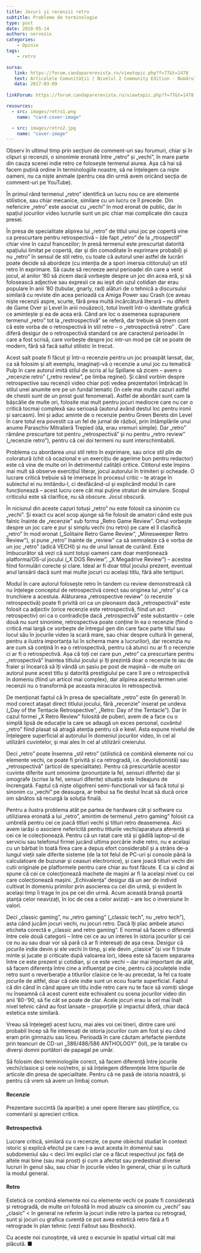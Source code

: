 ```yaml
---
title: Jocuri și recenzii retro
subtitle: Probleme de terminologie
type: post
date: 2018-05-14
authors: nervozix
categories:
    - Opinie
tags:
    - retro

sursa:
   link: https://forum.candaparerevista.ro/viewtopic.php?f=77&t=1478
   text: Articolele Comunității / Nivelul 2 Community Edition - Numărul 2
   data: 2017-03-09
 
linkForum: https://forum.candaparerevista.ro/viewtopic.php?f=77&t=1478

resources:
  - src: images/retro1.png
    name: "card-cover-image"

  - src: images/retro2.jpg
    name: "cover-image"
---
```

Observ în ultimul timp prin secțiuni de comment-uri sau forumuri, chiar și în clipuri și recenzii, o sinonimie eronată între „retro” și „vechi”, în mare parte din cauza scenei indie retro ce folosește termenul aiurea. Așa că hai să facem puțină ordine în terminologiile noastre, să ne înțelegem ca niște oameni, nu ca niște animale (pentru cea din urmă avem oricând secția de comment-uri pe YouTube). 

În primul rând termenul „retro” identifică un lucru nou ce are elemente stilistice, sau chiar mecanice, similare cu un lucru ce îl precede. Din nefericire „retro” este asociat cu „vechi” în mod eronat de public, dar în spațiul jocurilor video lucrurile sunt un pic chiar mai complicate din cauza presei.

În presa de specialitate alipirea lui „retro” de titlul unui joc pe copertă vine ca prescurtare pentru retrospectivă – (de fapt „retro” de la „rtrospectif” chiar vine în cazul francezilor; în presă termenul este prescurtat datorită spațiului limitat pe copertă, dar și din comoditate în exprimare probabil) și nu „retro” în sensul de stil retro, cu toate că autorul unei astfel de lucrări poate decide să abordeze (cu intenția de a spori imersia cititorului) un stil retro în exprimare. Să caute să recreeze aerul perioadei din care a venit jocul, al anilor ‘80 să zicem dacă vorbește despre un joc din acea eră, și să folosească adjective sau expresii ce au ieșit din uzul cotidian dar erau populare în anii ’80 (tubular, gnarly, rad) alături de o tehnică a discursului similară cu reviste din acea perioadă ca Amiga Power sau Crash (ce aveau niște recenzii aspre, scurte, fără prea multă incărcătură literară – nu diferit de Game Over și Level în anii nouăzeci), totul învelit într-o identitate grafică ce amintește și ea de acea eră. Când are loc o asemenea suprapunere termenul „retro” tot la „restrospectivă” se referă, dar trebuie să ținem cont că este vorba de o retrospectivă în stil retro – o „retrospectivă retro” . Care diferă desigur de o retrospectivă standard ce are caracterul perioadei în care a fost scrisă, care vorbește despre joc intr-un mod pe cât se poate de modern, fără să facă saltul stilistic în trecut.

Acest salt poate fi făcut și într-o recenzie pentru un joc proaspăt lansat, dar, ca să folosim și alt exemplu, imaginați-vă o recenzie a unui joc cu tematică Pulp în care autorul imită stilul de scris al lui Spillane să zicem – avem o „recenzie retro” („retro review”, pe limba reginei). Și când vorbim despre retrospective sau recenzii video chiar poți vedea prezentatori îmbrăcați în stilul unei anumite ere pe un fundal tematic (în cele mai multe cazuri astfel de chestii sunt de un prost gust fenomenal). Astfel de abordări sunt cam la bășcălie de multe ori, folosite mai mult pentru jocuri mediocre care nu cer o critică tocmai complexă sau serioasă (autorul având destul loc pentru ironii și sarcasm). Îmi și aduc aminte de o recenzie pentru Green Berets din Level în care totul era povestit ca un fel de jurnal de război, prin întâmplările unui anume Paraschiv Mitralieră Trepied (da, erau vremuri simple). Dar „retro” rămâne prescurtare tot pentru „retrospectivă” și nu pentru „retro review” („recenzie retro”), pentru că cei doi termeni nu sunt interschimbabili.

Problema cu abordarea unui stil retro în exprimare, sau orice stil plin de coloratură (chit că ocazional e un exercițiu de agerime bun pentru redactor) este că vine de multe ori în detrimentul calității critice. Cititorul este împins mai mult să observe exercițiul literar, jocul autorului în trimiteri și ocheade. O lucrare critică trebuie să te imerseze în procesul critic – te atrage în subiectul ei nu imitându-l, ci desfăcând-ul și explicând modul în care funcționează – acest lucru cere cât mai puține straturi de simulare. Scopul criticului este să clarifice, nu să obscure. Jocul obscură.

În niciunul din aceste cazuri totuși „retro” nu este folosit ca sinonim cu „vechi”. Și exact cu acel scop ajunge să fie folosit de amatori când este pus falnic înainte de „recenzie” sub forma „Retro Game Review”. Omul vorbește despre un joc care e pur și simplu vechi (nu retro) pe care el îl clasifică „retro” în mod eronat („Solitaire Retro Game Review”, „Minesweeper Retro Review”), și pune „retro” înainte de „review” ca să semnaleze că e vorba de un joc „retro” (adică VECHI) și nu de unul lansat de curând. Este îmbucurător să vezi că sunt totuși oameni care doar menționează platforma/OS-ul jocului („X DOS Review”, „X Megadrive Review”) – acestea fiind formulări corecte și clare. Ideal ar fi doar titlul jocului prezent, eventual anul lansării dacă sunt mai multe jocuri cu același titlu, fără alte tertipuri.

Modul în care autorul folosește retro în tandem cu review demonstrează că nu înțelege conceptul de retrospectivă corect sau originea lui „retro” și ca trunchiere a acestuia. Alăturarea „retrospective review” (o recenzie retrospectivă) poate fi privită ori ca un pleonasm dacă „retrospectivă” este folosit ca adjectiv (orice recenzie este retrospectivă, fiind un act retrospectiv) ori ca o contradicție dacă „retrospectvă” este substantiv – cele două nu sunt sinonime, retrospectiva poate conține în ea o recenzie (fiind o critică mai largă ce vorbește de întregul gen din care face parte titlul sau locul său în jocurile video la scară mare, sau chiar despre cultură în general, pentru a ilustra importanța lui în schema mare a lucrurilor), dar recenzia nu are cum să conțină în ea o retrospectivă, pentru că atunci nu ar fi o recenzie ci ar fi o retrospectivă. Așa că toți cei care pun „retro” ca prescurtare pentru „retrospectivă” înaintea titlului jocului și îți prezintă doar o recenzie te iau de fraier și încearcă să îți vândă un șasiu pe post de mașină – de multe ori autorul pune acest titlu și datorită prestigiului pe care îl are o retrospectivă în domeniu (fiind un articol mai complex), dar alipirea acestui termen unei recenzii nu o transformă pe aceasta miraculos în retrospectivă.

De menționat faptul că în presa de specialitate „retro” este (în general) în mod corect atașat direct titlului jocului, fără „recenzie” inserat pe undeva („Day of the Tentacle Retrospective”, „Retro: Day of the Tentacle”). Dar în cazul formei „X Retro Review” folosită de puberi, avem de a face cu o simplă lipsă de educație la care se adaugă un exces personal, cuvântul „retro” fiind plasat să atragă atenția pentru că e kewl. Asta expune nivelul de înțelegere superficial al autorului în domeniul jocurilor video, în cel al utilizării cuvintelor, și mai ales în cel al utilizării creierului.

Deci „retro” poate însemna „stil retro” (stilistică ce combină elemente noi cu elemente vechi, ce poate fi privită și ca retrogradă, i.e. devoluționistă) sau „retrospectivă” (articol de specialitate). Pentru că prescurtările acestor cuvinte diferite sunt omonime (pronunțate la fel, sensuri diferite) dar și omografe (scrise la fel, sensuri diferite) situația este îndeajuns de încrengată. Faptul că niște oligofreni semi-funcționali vor să facă totul și sinonim cu „vechi” pe deasupra, ar trebui sa fie destul încat să ducă orice om sănătos să recurgă la soluția finală.

Pentru a ilustra problema atât pe partea de hardware cât și software cu utiliziarea eronată a lui „retro”, amintim de termenul „retro gaming” folosit ca umbrelă pentru cei ce joacă titluri vechi și titluri retro deasemenea. Aici avem iarăși o asociere nefericită pentru titlurile vechi/aparatura aferentă și cei ce le colecționează. Pentru că un ratat care stă și gâdilă laptop-ul de serviciu sau telefonul firmei jucând ultima porcărie indie retro, nu e același cu un bărbat în toată firea care a depus efort considerabil și a strâns de-a lungul vieții sale diferite sisteme (de la tot felul de PC-uri și console până la calculatoare de buzunar și ceasuri electronice), și care joacă titluri vechi din cutii originale pe platformele pentru care chiar au fost făcute. E ca și când ai spune că cei ce colecţionează machete de mașini ar fi la același nivel cu cei care colecționează mașini. „Echivalența” desigur dă un aer de individ cultivat în domeniu primilor prin asocierea cu cei din urmă, și evident în același timp îi trage în jos pe cei din urmă. Acum această branșă poartă ștanța celor neavizați, în loc de cea a celor avizați – are loc o inversiune în valori.

Deci „classic gaming”, nu „retro gaming” („classic tech”, nu „retro tech”), asta când jucăm jocuri vechi, nu jocuri retro. Dacă îți plac ambele atunci eticheta corectă e „classic and retro gaming”. E normal să facem o diferență între cele două categorii – între cei ce au un interes în istoria jocurilor și cei ce nu au sau doar vor să pară că ar fi interesați de așa ceva. Desigur că jocurile indie devin și ele vechi în timp, și ele devin „clasice” (și vor fi ținute minte și jucate și criticate după valoarea lor), ideea este să facem separarea între ce este prezent și cotidian, și ce este vechi – dar mai important de atât, să facem diferența între cine a influențat pe cine, pentru că joculețele indie retro sunt o reverberație a titlurilor clasice ce le-au precedat, la fel ca toate jocurile de altfel, doar că cele indie sunt un ecou foarte superficial. Faptul că din când în când apare un titlu indie retro care nu te face să vomiți sânge nu înseamnă că acest curent este echivalent cu scena jocurilor video din anii ’80-’90, să fie cât se poate de clar. Acele jocuri erau la cel mai înalt nivel tehnic când au fost lansate – proporțiile și impactul diferă, chiar dacă estetica este similară.

Vreau să înțelegeți acest lucru, mai ales voi cei tineri, dintre care unii probabil încep să fie interesați de istoria jocurilor cum am fost și eu când eram prin gimnaziu sau liceu. Perioadă în care căutam artefacte pierdute prin teancuri de CD-uri „386/486/586 ANTHOLOGY” (lol), pe la tarabe cu diverși domni purtători de papagal pe umăr.

Să folosim deci terminologiile corect, să facem diferență între jocurile vechi/clasice și cele noi/retro, și să înțelegem diferențele între tipurile de articole din presa de specialitate. Pentru că ne pasă de istoria noastră, și pentru că vrem să avem un limbaj comun.


#### Recenzie
Prezentare succintă (la apariție) a unei opere literare sau științifice, cu comentarii și aprecieri critice.

#### Retrospectivă
Lucrare critică, similară cu o recenzie, ce pune obiectul studiat în context istoric și explică efectul pe care l-a avut acesta în domeniul sau subdomeniul său < deci îmi explici clar ce a făcut respectivul joc față de altele mai bine (sau mai prost) și cum a afectat sau predestinat diverse lucruri în genul său, sau chiar în jocurile video în general, chiar și în cultură la modul general.

#### Retro
Estetică ce combină elemente noi cu elemente vechi ce poate fi considerată și retrogradă, de multe ori folosită în mod abuziv ca sinonim cu „vechi” sau „clasic” < în general ne referim la jocuri indie retro la partea cu retrograd, sunt și jocuri cu grafica curentă ce pot avea estetică retro fără a fi retrograde în plan tehnic (vezi Fallout sau Bioshock).

Cu aceste noi cunoștințe, vă urez o excursie în spațiul virtual cât mai plăcută. ■